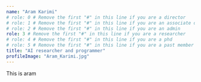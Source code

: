 ```yaml
---
name: "Aram Karimi"
# role: 0 # Remove the first "#" in this line if you are a director
# role: 1 # Remove the first "#" in this line if you are an associate director
# role: 2 # Remove the first "#" in this line if you are an admin
role: 3 # Remove the first "#" in this line if you are a researcher
# role: 4 # Remove the first "#" in this line if you are a phd
# role: 5 # Remove the first "#" in this line if you are a past member
title: "AI researcher and programmer"
profileImage: "Aram_Karimi.jpg"
---
```

This is aram
